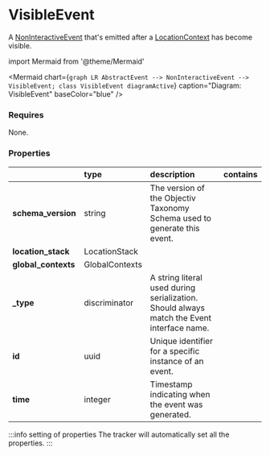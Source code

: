 # VisibleEvent

A [NonInteractiveEvent](/taxonomy/reference/events/NonInteractiveEvent.md) that's emitted after a [LocationContext](/taxonomy/reference/location-contexts/overview.md) has become visible.

import Mermaid from '@theme/Mermaid'

<Mermaid chart={`
    graph LR
      AbstractEvent --> NonInteractiveEvent --> VisibleEvent;
    class VisibleEvent diagramActive
  `}
  caption="Diagram: VisibleEvent"
  baseColor="blue"
/>

### Requires

None.

### Properties

|                     | type           | description                                                                               | contains |
|:--------------------|:---------------|:------------------------------------------------------------------------------------------|:---------|
| **schema_version**  | string         | The version of the Objectiv Taxonomy Schema used to generate this event.                  |          |
| **location_stack**  | LocationStack  |                                                                                           |          |
| **global_contexts** | GlobalContexts |                                                                                           |          |
| **_type**           | discriminator  | A string literal used during serialization. Should always match the Event interface name. |          |
| **id**              | uuid           | Unique identifier for a specific instance of an event.                                    |          |
| **time**            | integer        | Timestamp indicating when the event was generated.                                        |          |

:::info setting of properties
The tracker will automatically set all the properties.
:::
